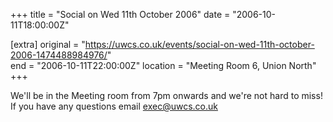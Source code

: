 +++
title = "Social on Wed 11th October 2006"
date = "2006-10-11T18:00:00Z"

[extra]
original = "https://uwcs.co.uk/events/social-on-wed-11th-october-2006-1474488984976/"    
end = "2006-10-11T22:00:00Z"
location = "Meeting Room 6, Union North"
+++

We'll be in the Meeting room from 7pm onwards and we're not hard to miss\! If you have any questions email exec@uwcs.co.uk


